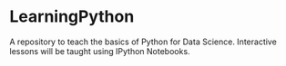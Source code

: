 # LearningPython
A repository to teach the basics of Python for Data Science. Interactive lessons will be taught using IPython Notebooks.
